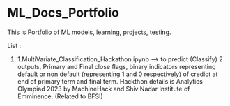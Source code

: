 # ML_Docs_Portfolio
This is Portfolio of ML models, learning, projects, testing.

List :
1. 1.MultiVariate_Classification_Hackathon.ipynb --> to predict (Classify) 2 outputs, Primary and Final close flags, binary indicators representing default or non default (representing 1 and 0 respectively) of credict at end of primary term and final term. Hackthon details is Analytics Olympiad 2023 by MachineHack and Shiv Nadar Institute of Emminence. (Related to BFSI)
